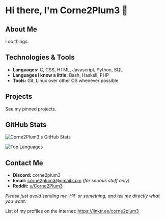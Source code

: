# Hi there, I'm Corne2Plum3 🐺

## About Me

I do things.

## Technologies & Tools

- **Languages:** C, CSS, HTML, Javascript, Python, SQL
- **Languages I know a little:** Bash, Haskell, PHP
- **Tools:** Git, Linux over other OS whenever possible

## Projects

See my pinned projects.

## GitHub Stats

![Corne2Plum3's GitHub Stats](https://github-readme-stats.vercel.app/api?username=Corne2Plum3&show_icons=true&theme=github_dark) 

![Top Languages](https://github-readme-stats.vercel.app/api/top-langs/?username=Corne2Plum3&layout=compact&theme=github_dark)

## Contact Me

- **Discord:** corne2plum3
- **Email:** [corne2plum3@gmail.com](mailto:corne2plum3@gmail.com) *(for serious stuff only)*
- **Reddit:** [u/Corne2Plum3](https://www.reddit.com/user/Corne2Plum3/)

*Please just avoid sending me 'Hi!' or something, and tell me directly what you want.*

List of my profiles on the Internet: https://linktr.ee/corne2plum3
